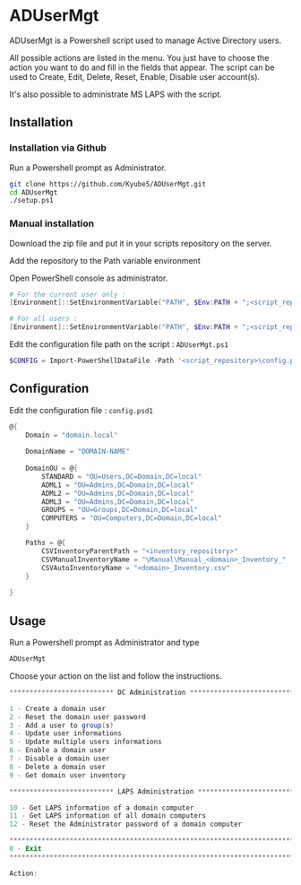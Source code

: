 # ADUserMgt

ADUserMgt is a Powershell script used to manage Active Directory users.

All possible actions are listed in the menu. You just have to choose the action you want to do and fill in the fields that appear.
The script can be used to Create, Edit, Delete, Reset, Enable, Disable user account(s).

It's also possible to administrate MS LAPS with the script.

## Installation

### Installation via Github

Run a Powershell prompt as Administrator.

```bash
git clone https://github.com/Kyube5/ADUserMgt.git
cd ADUserMgt
./setup.ps1
```

### Manual installation 

Download the zip file and put it in your scripts repository on the server.

Add the repository to the Path variable environment

Open PowerShell console as administrator.

```powershell
# For the current user only :
[Environment]::SetEnvironmentVariable("PATH", $Env:PATH + ";<script_repository>\ADUserMgt", [EnvironmentVariableTarget]::User)

# For all users :
[Environment]::SetEnvironmentVariable("PATH", $Env:PATH + ";<script_repository>\ADUserMgt", [EnvironmentVariableTarget]::Machine)
```


Edit the configuration file path on the script : ``ADUserMgt.ps1``

```powershell
$CONFIG = Import-PowerShellDataFile -Path '<script_repository>\config.psd1' -ErrorAction Stop
```

## Configuration
Edit the configuration file : ``config.psd1``

```powershell
@{
    Domain = "domain.local"
    
    DomainName = "DOMAIN-NAME"
    
    DomainOU = @{
        STANDARD = "OU=Users,DC=Domain,DC=local"
        ADML1 = "OU=Admins,DC=Domain,DC=local"
        ADML2 = "OU=Admins,DC=Domain,DC=local"
        ADML3 = "OU=Admins,DC=Domain,DC=local"
        GROUPS = "OU=Groups,DC=Domain,DC=local"
        COMPUTERS = "OU=Computers,DC=Domain,DC=local"
    }

    Paths = @{
        CSVInventoryParentPath = "<inventory_repository>"
        CSVManualInventoryName = "\Manual\Manual_<domain>_Inventory_"
        CSVAutoInventoryName = "<domain>_Inventory.csv"
    }
    
}
```
## Usage
Run a Powershell prompt as Administrator and type 

```bash
ADUserMgt
```

Choose your action on the list and follow the instructions.

```Powershell
************************** DC Administration **************************

1 - Create a domain user
2 - Reset the domain user password
3 - Add a user to group(s)
4 - Update user informations
5 - Update multiple users informations
6 - Enable a domain user
7 - Disable a domain user
8 - Delete a domain user
9 - Get domain user inventory

************************** LAPS Administration ************************

10 - Get LAPS information of a domain computer
11 - Get LAPS information of all domain computers
12 - Reset the Administrator password of a domain computer

***********************************************************************
0 - Exit
***********************************************************************

Action:
```

